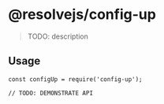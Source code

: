 # @resolvejs/config-up

> TODO: description

## Usage

```
const configUp = require('config-up');

// TODO: DEMONSTRATE API
```
